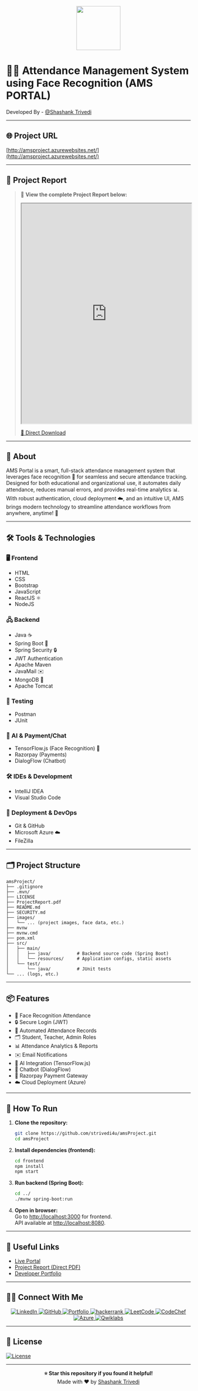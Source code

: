 <div align="center">
<img src="https://cdn0.iconfinder.com/data/icons/popicon-techno/256/6-512.png" width="120" />
</div>

# 🕵️‍♂️ Attendance Management System using Face Recognition (AMS PORTAL)

Developed By - [@Shashank Trivedi](https://www.github.com/strivedi4u)

---

## 🌐 Project URL

[http://amsproject.azurewebsites.net/](http://amsproject.azurewebsites.net/)

---

## 📑 Project Report

> 📄 **View the complete Project Report below:**  
>
> <iframe src="https://github.com/strivedi4u/amsProject/raw/master/ProjectReport.pdf" width="100%" height="600px"></iframe>
>
> [🔗 Direct Download](https://github.com/strivedi4u/amsProject/raw/master/ProjectReport.pdf)

---

## 📖 About

AMS Portal is a smart, full-stack attendance management system that leverages face recognition 🤳 for seamless and secure attendance tracking. Designed for both educational and organizational use, it automates daily attendance, reduces manual errors, and provides real-time analytics 📊. With robust authentication, cloud deployment ☁️, and an intuitive UI, AMS brings modern technology to streamline attendance workflows from anywhere, anytime! 🚀

---

## 🛠️ Tools & Technologies

### 🖥️ Frontend
- HTML
- CSS
- Bootstrap
- JavaScript
- ReactJS ⚛️
- NodeJS

### 🖧 Backend
- Java ☕
- Spring Boot 🌱
- Spring Security 🔒
- JWT Authentication
- Apache Maven
- JavaMail ✉️
- MongoDB 🍃
- Apache Tomcat

### 🧪 Testing
- Postman
- JUnit

### 🤖 AI & Payment/Chat
- TensorFlow.js (Face Recognition) 🧠
- Razorpay (Payments)
- DialogFlow (Chatbot)

### 🛠️ IDEs & Development
- IntelliJ IDEA
- Visual Studio Code

### 🚀 Deployment & DevOps
- Git & GitHub
- Microsoft Azure ☁️
- FileZilla

---

## 🗂️ Project Structure

```
amsProject/
├── .gitignore
├── .mvn/
├── LICENSE
├── ProjectReport.pdf
├── README.md
├── SECURITY.md
├── images/
│   └── ... (project images, face data, etc.)
├── mvnw
├── mvnw.cmd
├── pom.xml
├── src/
│   ├── main/
│   │   ├── java/          # Backend source code (Spring Boot)
│   │   └── resources/     # Application configs, static assets
│   └── test/
│       └── java/          # JUnit tests
└── ... (logs, etc.)
```

---

## 📦 Features

- 🤳 Face Recognition Attendance
- 🔒 Secure Login (JWT)
- 📅 Automated Attendance Records
- 🗂️ Student, Teacher, Admin Roles
- 📊 Attendance Analytics & Reports
- ✉️ Email Notifications
- 🧠 AI Integration (TensorFlow.js)
- 💬 Chatbot (DialogFlow)
- 💸 Razorpay Payment Gateway
- ☁️ Cloud Deployment (Azure)

---

## 🚀 How To Run

1. **Clone the repository:**
   ```bash
   git clone https://github.com/strivedi4u/amsProject.git
   cd amsProject
   ```

2. **Install dependencies (frontend):**
   ```bash
   cd frontend
   npm install
   npm start
   ```

3. **Run backend (Spring Boot):**
   ```bash
   cd ../
   ./mvnw spring-boot:run
   ```

4. **Open in browser:**  
   Go to [http://localhost:3000](http://localhost:3000) for frontend.  
   API available at [http://localhost:8080](http://localhost:8080).

---

## 🔗 Useful Links

- [Live Portal](http://amsproject.azurewebsites.net/)
- [Project Report (Direct PDF)](https://github.com/strivedi4u/amsProject/raw/master/ProjectReport.pdf)
- [Developer Portfolio](https://trivedi2u.github.io/portfolio/)

---

## 👨‍💻 Connect With Me

<p align="center">
  <a href="https://www.linkedin.com/in/strivedi4u" target="_blank">
    <img alt="LinkedIn" src="https://img.shields.io/badge/LinkedIn-%230077B5.svg?&style=for-the-badge&logo=linkedin&logoColor=white"/>
  </a>
  <a href="https://www.github.com/trivedi2u/" target="_blank">
    <img alt="GitHub" src="https://img.shields.io/badge/GitHub%20-%23121011.svg?&style=for-the-badge&logo=github&logoColor=white"/>
  </a>
  <a href="https://trivedi2u.github.io/portfolio/">
    <img alt="Portfolio" src="https://img.shields.io/badge/Portfolio-E4405F?style=for-the-badge&logo=portfolio&logoColor=white"/>
  </a>
  <a href="https://www.hackerrank.com/shashank_trivedi?hr_r=1" target="_blank">
    <img src="https://img.shields.io/badge/HackerRank-%2300acee.svg?&style=for-the-badge&logo=hackerrank&logoColor=white" alt="hackerrank"/>
  </a>
  <a href="https://leetcode.com/strivedi4u/">
    <img alt="LeetCode" src="https://img.shields.io/badge/LeetCode-D14836?style=for-the-badge&logo=leetcode&logoColor=white"/>
  </a>
  <a href="https://www.codechef.com/users/shashank4u">
    <img alt="CodeChef" src="https://img.shields.io/badge/CodeChef-2CA5E0?style=for-the-badge&logo=codechef&logoColor=white"/>
  </a>
  <a href="https://docs.microsoft.com/en-us/users/shashankkumartrivedi/">
    <img alt="Azure" src="https://img.shields.io/badge/Azure-7289DA?style=for-the-badge&logo=azure&logoColor=white"/>
  </a>
  <a href="https://www.cloudskillsboost.google/public_profiles/a3c348e0-5555-4a78-b374-4e66b8aaae16/">
    <img alt="Qwiklabs" src="https://img.shields.io/badge/Qwiklabs-E4405F?style=for-the-badge&logo=qwiklabs&logoColor=white"/>
  </a>
</p>

---

## 📝 License

[![License](https://img.shields.io/badge/License-Apache_2.0-blue.svg)](LICENSE)

---

<div align="center">
  <b>⭐ Star this repository if you found it helpful!</b><br>
  Made with ❤️ by <a href="https://www.github.com/strivedi4u">Shashank Trivedi</a>
</div>
